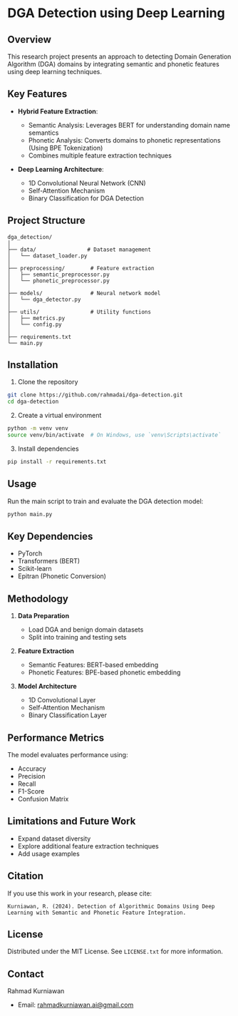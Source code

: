 # DGA Detection using Deep Learning 

## Overview

This research project presents an approach to detecting Domain Generation Algorithm (DGA) domains by integrating semantic and phonetic features using deep learning techniques.

## Key Features

- **Hybrid Feature Extraction**:
  - Semantic Analysis: Leverages BERT for understanding domain name semantics
  - Phonetic Analysis: Converts domains to phonetic representations (Using BPE Tokenization)
  - Combines multiple feature extraction techniques

- **Deep Learning Architecture**:
  - 1D Convolutional Neural Network (CNN)
  - Self-Attention Mechanism
  - Binary Classification for DGA Detection

## Project Structure

```
dga_detection/
│
├── data/                # Dataset management
│   └── dataset_loader.py
│
├── preprocessing/        # Feature extraction
│   ├── semantic_preprocessor.py
│   └── phonetic_preprocessor.py
│
├── models/               # Neural network model
│   └── dga_detector.py
│
├── utils/                # Utility functions
│   ├── metrics.py
│   └── config.py
│
├── requirements.txt
└── main.py
```

## Installation

1. Clone the repository
```bash
git clone https://github.com/rahmadai/dga-detection.git
cd dga-detection
```

2. Create a virtual environment
```bash
python -m venv venv
source venv/bin/activate  # On Windows, use `venv\Scripts\activate`
```

3. Install dependencies
```bash
pip install -r requirements.txt
```

## Usage

Run the main script to train and evaluate the DGA detection model:

```bash
python main.py
```

## Key Dependencies

- PyTorch
- Transformers (BERT)
- Scikit-learn
- Epitran (Phonetic Conversion)

## Methodology

1. **Data Preparation**
   - Load DGA and benign domain datasets
   - Split into training and testing sets

2. **Feature Extraction**
   - Semantic Features: BERT-based embedding
   - Phonetic Features: BPE-based phonetic embedding

3. **Model Architecture**
   - 1D Convolutional Layer
   - Self-Attention Mechanism
   - Binary Classification Layer

## Performance Metrics

The model evaluates performance using:
- Accuracy
- Precision
- Recall
- F1-Score
- Confusion Matrix

## Limitations and Future Work

- Expand dataset diversity
- Explore additional feature extraction techniques
- Add usage examples

## Citation

If you use this work in your research, please cite:
```
Kurniawan, R. (2024). Detection of Algorithmic Domains Using Deep Learning with Semantic and Phonetic Feature Integration.
```

## License

Distributed under the MIT License. See `LICENSE.txt` for more information.

## Contact

Rahmad Kurniawan
- Email: rahmadkurniawan.ai@gmail.com
```
